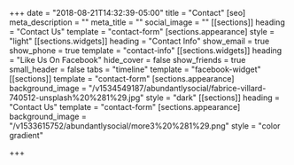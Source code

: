 +++
date = "2018-08-21T14:32:39-05:00"
title = "Contact"
[seo]
meta_description = ""
meta_title = ""
social_image = ""
[[sections]]
heading = "Contact Us"
template = "contact-form"
[sections.appearance]
style = "light"
[[sections.widgets]]
heading = "Contact Info"
show_email = true
show_phone = true
template = "contact-info"
[[sections.widgets]]
heading = "Like Us On Facebook"
hide_cover = false
show_friends = true
small_header = false
tabs = "timeline"
template = "facebook-widget"
[[sections]]
template = "contact-form"
[sections.appearance]
background_image = "/v1534549187/abundantlysocial/fabrice-villard-740512-unsplash%20%281%29.jpg"
style = "dark"
[[sections]]
heading = "Contact Us"
template = "contact-form"
[sections.appearance]
background_image = "/v1533615752/abundantlysocial/more3%20%281%29.png"
style = "color gradient"

+++
